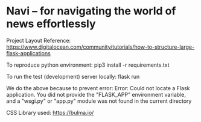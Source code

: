 # Navi – for navigating the world of news effortlessly

Project Layout Reference: https://www.digitalocean.com/community/tutorials/how-to-structure-large-flask-applications

To reproduce python environment: pip3 install -r requirements.txt

To run the test (development) server locally: flask run

We do the above because to prevent error: Error: Could not locate a Flask application. You did not provide the "FLASK_APP" environment variable, and a "wsgi.py" or "app.py" module was not found in the current directory


CSS Library used: https://bulma.io/
